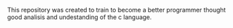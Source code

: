 This repository was created to train to become a better programmer thought good analisis and undestanding of the c language.